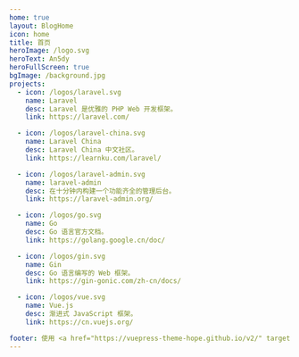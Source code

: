 ```yaml
---
home: true
layout: BlogHome
icon: home
title: 首页
heroImage: /logo.svg
heroText: An5dy
heroFullScreen: true
bgImage: /background.jpg
projects:
  - icon: /logos/laravel.svg
    name: Laravel
    desc: Laravel 是优雅的 PHP Web 开发框架。
    link: https://laravel.com/

  - icon: /logos/laravel-china.svg
    name: Laravel China
    desc: Laravel China 中文社区。
    link: https://learnku.com/laravel/

  - icon: /logos/laravel-admin.svg
    name: laravel-admin
    desc: 在十分钟内构建一个功能齐全的管理后台。
    link: https://laravel-admin.org/

  - icon: /logos/go.svg
    name: Go
    desc: Go 语言官方文档。
    link: https://golang.google.cn/doc/

  - icon: /logos/gin.svg
    name: Gin
    desc: Go 语言编写的 Web 框架。
    link: https://gin-gonic.com/zh-cn/docs/

  - icon: /logos/vue.svg
    name: Vue.js
    desc: 渐进式 JavaScript 框架。
    link: https://cn.vuejs.org/

footer: 使用 <a href="https://vuepress-theme-hope.github.io/v2/" target="_blank">VuePress Theme Hope</a> 主题
---
```

